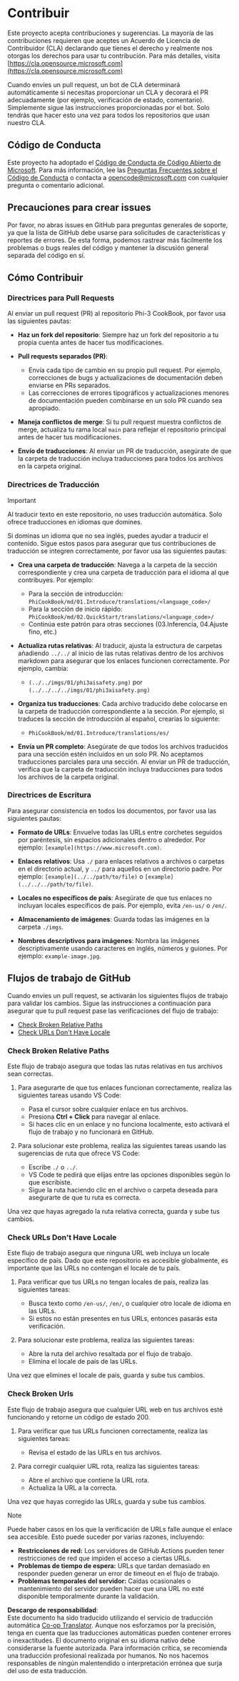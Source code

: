 <!--
CO_OP_TRANSLATOR_METADATA:
{
  "original_hash": "9f71f15fee9a73ecfcd4fd40efbe3070",
  "translation_date": "2025-05-07T10:10:25+00:00",
  "source_file": "CONTRIBUTING.md",
  "language_code": "es"
}
-->
# Contribuir

Este proyecto acepta contribuciones y sugerencias. La mayoría de las contribuciones requieren que aceptes un Acuerdo de Licencia de Contribuidor (CLA) declarando que tienes el derecho y realmente nos otorgas los derechos para usar tu contribución. Para más detalles, visita [https://cla.opensource.microsoft.com](https://cla.opensource.microsoft.com)

Cuando envíes un pull request, un bot de CLA determinará automáticamente si necesitas proporcionar un CLA y decorará el PR adecuadamente (por ejemplo, verificación de estado, comentario). Simplemente sigue las instrucciones proporcionadas por el bot. Solo tendrás que hacer esto una vez para todos los repositorios que usan nuestro CLA.

## Código de Conducta

Este proyecto ha adoptado el [Código de Conducta de Código Abierto de Microsoft](https://opensource.microsoft.com/codeofconduct/).
Para más información, lee las [Preguntas Frecuentes sobre el Código de Conducta](https://opensource.microsoft.com/codeofconduct/faq/) o contacta a [opencode@microsoft.com](mailto:opencode@microsoft.com) con cualquier pregunta o comentario adicional.

## Precauciones para crear issues

Por favor, no abras issues en GitHub para preguntas generales de soporte, ya que la lista de GitHub debe usarse para solicitudes de características y reportes de errores. De esta forma, podemos rastrear más fácilmente los problemas o bugs reales del código y mantener la discusión general separada del código en sí.

## Cómo Contribuir

### Directrices para Pull Requests

Al enviar un pull request (PR) al repositorio Phi-3 CookBook, por favor usa las siguientes pautas:

- **Haz un fork del repositorio**: Siempre haz un fork del repositorio a tu propia cuenta antes de hacer tus modificaciones.

- **Pull requests separados (PR)**:
  - Envía cada tipo de cambio en su propio pull request. Por ejemplo, correcciones de bugs y actualizaciones de documentación deben enviarse en PRs separados.
  - Las correcciones de errores tipográficos y actualizaciones menores de documentación pueden combinarse en un solo PR cuando sea apropiado.

- **Maneja conflictos de merge**: Si tu pull request muestra conflictos de merge, actualiza tu rama local `main` para reflejar el repositorio principal antes de hacer tus modificaciones.

- **Envío de traducciones**: Al enviar un PR de traducción, asegúrate de que la carpeta de traducción incluya traducciones para todos los archivos en la carpeta original.

### Directrices de Traducción

> [!IMPORTANT]
>
> Al traducir texto en este repositorio, no uses traducción automática. Solo ofrece traducciones en idiomas que domines.

Si dominas un idioma que no sea inglés, puedes ayudar a traducir el contenido. Sigue estos pasos para asegurar que tus contribuciones de traducción se integren correctamente, por favor usa las siguientes pautas:

- **Crea una carpeta de traducción**: Navega a la carpeta de la sección correspondiente y crea una carpeta de traducción para el idioma al que contribuyes. Por ejemplo:
  - Para la sección de introducción: `PhiCookBook/md/01.Introduce/translations/<language_code>/`
  - Para la sección de inicio rápido: `PhiCookBook/md/02.QuickStart/translations/<language_code>/`
  - Continúa este patrón para otras secciones (03.Inferencia, 04.Ajuste fino, etc.)

- **Actualiza rutas relativas**: Al traducir, ajusta la estructura de carpetas añadiendo `../../` al inicio de las rutas relativas dentro de los archivos markdown para asegurar que los enlaces funcionen correctamente. Por ejemplo, cambia:
  - `(../../imgs/01/phi3aisafety.png)` por `(../../../../imgs/01/phi3aisafety.png)`

- **Organiza tus traducciones**: Cada archivo traducido debe colocarse en la carpeta de traducción correspondiente a la sección. Por ejemplo, si traduces la sección de introducción al español, crearías lo siguiente:
  - `PhiCookBook/md/01.Introduce/translations/es/`

- **Envía un PR completo**: Asegúrate de que todos los archivos traducidos para una sección estén incluidos en un solo PR. No aceptamos traducciones parciales para una sección. Al enviar un PR de traducción, verifica que la carpeta de traducción incluya traducciones para todos los archivos de la carpeta original.

### Directrices de Escritura

Para asegurar consistencia en todos los documentos, por favor usa las siguientes pautas:

- **Formato de URLs**: Envuelve todas las URLs entre corchetes seguidos por paréntesis, sin espacios adicionales dentro o alrededor. Por ejemplo: `[example](https://www.microsoft.com)`.

- **Enlaces relativos**: Usa `./` para enlaces relativos a archivos o carpetas en el directorio actual, y `../` para aquellos en un directorio padre. Por ejemplo: `[example](../../path/to/file)` o `[example](../../../path/to/file)`.

- **Locales no específicos de país**: Asegúrate de que tus enlaces no incluyan locales específicos de país. Por ejemplo, evita `/en-us/` o `/en/`.

- **Almacenamiento de imágenes**: Guarda todas las imágenes en la carpeta `./imgs`.

- **Nombres descriptivos para imágenes**: Nombra las imágenes descriptivamente usando caracteres en inglés, números y guiones. Por ejemplo: `example-image.jpg`.

## Flujos de trabajo de GitHub

Cuando envíes un pull request, se activarán los siguientes flujos de trabajo para validar los cambios. Sigue las instrucciones a continuación para asegurar que tu pull request pase las verificaciones del flujo de trabajo:

- [Check Broken Relative Paths](../..)
- [Check URLs Don't Have Locale](../..)

### Check Broken Relative Paths

Este flujo de trabajo asegura que todas las rutas relativas en tus archivos sean correctas.

1. Para asegurarte de que tus enlaces funcionan correctamente, realiza las siguientes tareas usando VS Code:
    - Pasa el cursor sobre cualquier enlace en tus archivos.
    - Presiona **Ctrl + Click** para navegar al enlace.
    - Si haces clic en un enlace y no funciona localmente, esto activará el flujo de trabajo y no funcionará en GitHub.

1. Para solucionar este problema, realiza las siguientes tareas usando las sugerencias de ruta que ofrece VS Code:
    - Escribe `./` o `../`.
    - VS Code te pedirá que elijas entre las opciones disponibles según lo que escribiste.
    - Sigue la ruta haciendo clic en el archivo o carpeta deseada para asegurarte de que tu ruta es correcta.

Una vez que hayas agregado la ruta relativa correcta, guarda y sube tus cambios.

### Check URLs Don't Have Locale

Este flujo de trabajo asegura que ninguna URL web incluya un locale específico de país. Dado que este repositorio es accesible globalmente, es importante que las URLs no contengan el locale de tu país.

1. Para verificar que tus URLs no tengan locales de país, realiza las siguientes tareas:

    - Busca texto como `/en-us/`, `/en/`, o cualquier otro locale de idioma en las URLs.
    - Si estos no están presentes en tus URLs, entonces pasarás esta verificación.

1. Para solucionar este problema, realiza las siguientes tareas:
    - Abre la ruta del archivo resaltada por el flujo de trabajo.
    - Elimina el locale de país de las URLs.

Una vez que elimines el locale de país, guarda y sube tus cambios.

### Check Broken Urls

Este flujo de trabajo asegura que cualquier URL web en tus archivos esté funcionando y retorne un código de estado 200.

1. Para verificar que tus URLs funcionen correctamente, realiza las siguientes tareas:
    - Revisa el estado de las URLs en tus archivos.

2. Para corregir cualquier URL rota, realiza las siguientes tareas:
    - Abre el archivo que contiene la URL rota.
    - Actualiza la URL a la correcta.

Una vez que hayas corregido las URLs, guarda y sube tus cambios.

> [!NOTE]
>
> Puede haber casos en los que la verificación de URLs falle aunque el enlace sea accesible. Esto puede suceder por varias razones, incluyendo:
>
> - **Restricciones de red:** Los servidores de GitHub Actions pueden tener restricciones de red que impiden el acceso a ciertas URLs.
> - **Problemas de tiempo de espera:** URLs que tardan demasiado en responder pueden generar un error de timeout en el flujo de trabajo.
> - **Problemas temporales del servidor:** Caídas ocasionales o mantenimiento del servidor pueden hacer que una URL no esté disponible temporalmente durante la validación.

**Descargo de responsabilidad**:  
Este documento ha sido traducido utilizando el servicio de traducción automática [Co-op Translator](https://github.com/Azure/co-op-translator). Aunque nos esforzamos por la precisión, tenga en cuenta que las traducciones automáticas pueden contener errores o inexactitudes. El documento original en su idioma nativo debe considerarse la fuente autorizada. Para información crítica, se recomienda una traducción profesional realizada por humanos. No nos hacemos responsables de ningún malentendido o interpretación errónea que surja del uso de esta traducción.